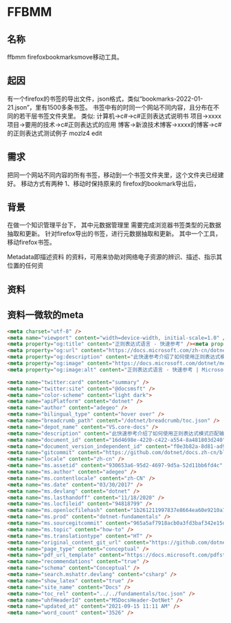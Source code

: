 # FFBMM

## 名称

ffbmm firefoxbookmarksmove移动工具。

## 起因

有一个firefox的书签的导出文件，json格式，类似“bookmarks-2022-01-21.json”，里有1500多条书签。
书签中有的时同一个网站不同内容，且分布在不同的若干层书签文件夹里。
类似:
计算机->c#->c#正则表达式说明书
项目->xxxx项目->要用的技术->c#正则表达式的应用
博客->新浪技术博客->xxxx的博客->c#的正则表达式测试例子
mozlz4 edit

## 需求

把同一个网站不同内容的所有书签，移动到一个书签文件夹里，这个文件夹已经建好。
移动方式有两种
1、移动时保持原来的
firefox的bookmark导出后，

## 背景

在做一个知识管理平台下，
其中元数据管理里
需要完成浏览器书签类型的元数据抽取和更新。
针对firefox导出的书签，进行元数据抽取和更新。
其中一个工具，移动firefox书签。

Metadata即描述资料
的资料，可用来协助对网络电子资源的辨识、描述、指示其位置的任何资

## 资料

## 资料一微软的meta

```html
<meta charset="utf-8" />
<meta name="viewport" content="width=device-width, initial-scale=1.0" />
<meta property="og:title" content="正则表达式语言 - 快速参考" /><meta property="og:type" content="website" />
<meta property="og:url" content="https://docs.microsoft.com/zh-cn/dotnet/standard/base-types/regular-expression-language-quick-reference" />
<meta property="og:description" content="此快速参考介绍了如何使用正则表达式模式匹配输入文本。 模式具有一个或多个字符文本、运算符或构造。" />
<meta property="og:image" content="https://docs.microsoft.com/dotnet/media/dot-net-cross-platform.png" />
<meta property="og:image:alt" content="正则表达式语言 - 快速参考 | Microsoft Docs" />

<meta name="twitter:card" content="summary" />
<meta name="twitter:site" content="@docsmsft" />
<meta name="color-scheme" content="light dark">
<meta name="apiPlatform" content="dotnet" />
<meta name="author" content="adegeo" />
<meta name="bilingual_type" content="hover over" />
<meta name="breadcrumb_path" content="/dotnet/breadcrumb/toc.json" />
<meta name="depot_name" content="VS.core-docs" />
<meta name="description" content="此快速参考介绍了如何使用正则表达式模式匹配输入文本。 模式具有一个或多个字符文本、运算符或构造。" />
<meta name="document_id" content="16d4698e-4220-c422-a554-8a481803d240" />
<meta name="document_version_independent_id" content="f0e3b82a-8d81-ad9e-97fc-efb92f7d0d38" />
<meta name="gitcommit" content="https://github.com/dotnet/docs.zh-cn/blob/df24caa7c06680f7f6e6bd5a4a8332e615e9b3ea/docs/standard/base-types/regular-expression-language-quick-reference.md" />
<meta name="locale" content="zh-cn" />
<meta name="ms.assetid" content="930653a6-95d2-4697-9d5a-52d11bb6fd4c" />
<meta name="ms.author" content="adegeo" />
<meta name="ms.contentlocale" content="zh-CN" />
<meta name="ms.date" content="03/30/2017" />
<meta name="ms.devlang" content="dotnet" />
<meta name="ms.lasthandoff" content="11/18/2020" />
<meta name="ms.locfileid" content="94818799" />
<meta name="ms.openlocfilehash" content="1b261211997837e8664ea60e9210a7f0517f7a9f" />
<meta name="ms.prod" content="dotnet-fundamentals" />
<meta name="ms.sourcegitcommit" content="965a5af7918acb0a3fd3baf342e15d511ef75188" />
<meta name="ms.topic" content="how-to" />
<meta name="ms.translationtype" content="HT" />
<meta name="original_content_git_url" content="https://github.com/dotnet/docs.zh-cn/blob/live/docs/standard/base-types/regular-expression-language-quick-reference.md" />
<meta name="page_type" content="conceptual" />
<meta name="pdf_url_template" content="https://docs.microsoft.com/pdfstore/zh-cn/VS.core-docs/{branchName}{pdfName}" />
<meta name="recommendations" content="true" />
<meta name="schema" content="Conceptual" />
<meta name="search.mshattr.devlang" content="csharp" />
<meta name="show_latex" content="true" />
<meta name="site_name" content="Docs" />
<meta name="toc_rel" content="../../fundamentals/toc.json" />
<meta name="uhfHeaderId" content="MSDocsHeader-DotNet" />
<meta name="updated_at" content="2021-09-15 11:11 AM" />
<meta name="word_count" content="3526" />
```
